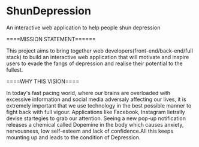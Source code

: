 # ShunDepression
An interactive web application to help people shun depression

====MISSION STATEMENT====== 

This project aims to bring together web developers(front-end/back-end/full stack) to build an interactive web application that will motivate and inspire users to evade the fangs of depression and realise their potential to the fullest.

====WHY THIS VISION====

In today's fast pacing world, where our brains are overloaded with excessive information and social media adversaly affecting our lives, it is extremely important that we use technology in the best possible manner to fight back with full vigour. Applications like Facebook, Instagram lietrally devise startegies to grab our attention. Seeing a new pop-up notification releases a chemical called Dopemine in the body which causes anxiety, nervousness, low self-esteem and lack of confidence.All this keeps mounting up and leads to the condition of Depression.
